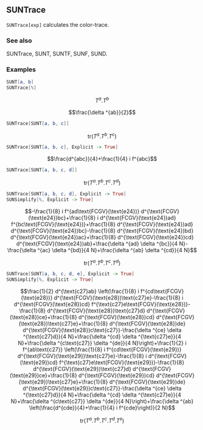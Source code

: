 ##  SUNTrace 

`SUNTrace[exp]` calculates the color-trace.

###  See also 

SUNTrace, SUNT, SUNTF, SUNF, SUND.

###  Examples 

```mathematica
SUNT[a, b]
SUNTrace[%]
```

$$T^a.T^b$$

$$\frac{\delta ^{ab}}{2}$$

```mathematica
SUNTrace[SUNT[a, b, c]]
```

$$\text{tr}(T^a.T^b.T^c)$$

```mathematica
SUNTrace[SUNT[a, b, c], Explicit -> True]
```

$$\frac{d^{abc}}{4}+\frac{1}{4} i f^{abc}$$

```mathematica
SUNTrace[SUNT[a, b, c, d]]
```

$$\text{tr}(T^a.T^b.T^c.T^d)$$

```mathematica
SUNTrace[SUNT[a, b, c, d], Explicit -> True]
SUNSimplify[%, Explicit -> True]
```

$$-\frac{1}{8} i f^{ad\text{FCGV}(\text{e24})} d^{\text{FCGV}(\text{e24})bc}+\frac{1}{8} i d^{\text{FCGV}(\text{e24})ad} f^{bc\text{FCGV}(\text{e24})}+\frac{1}{8} d^{\text{FCGV}(\text{e24})ad} d^{\text{FCGV}(\text{e24})bc}-\frac{1}{8} d^{\text{FCGV}(\text{e24})bd} d^{\text{FCGV}(\text{e24})ac}+\frac{1}{8} d^{\text{FCGV}(\text{e24})cd} d^{\text{FCGV}(\text{e24})ab}+\frac{\delta ^{ad} \delta ^{bc}}{4 N}-\frac{\delta ^{ac} \delta ^{bd}}{4 N}+\frac{\delta ^{ab} \delta ^{cd}}{4 N}$$

$$\text{tr}(T^a.T^b.T^c.T^d)$$

```mathematica
SUNTrace[SUNT[a, b, c, d, e], Explicit -> True]
SUNSimplify[%, Explicit -> True]
```

$$\frac{1}{2} d^{\text{c27}ab} \left(\frac{1}{8} i f^{cd\text{FCGV}(\text{e28})} d^{\text{FCGV}(\text{e28})\text{c27}e}-\frac{1}{8} i d^{\text{FCGV}(\text{e28})cd} f^{\text{c27}e\text{FCGV}(\text{e28})}-\frac{1}{8} d^{\text{FCGV}(\text{e28})\text{c27}d} d^{\text{FCGV}(\text{e28})ce}+\frac{1}{8} d^{\text{FCGV}(\text{e28})cd} d^{\text{FCGV}(\text{e28})\text{c27}e}+\frac{1}{8} d^{\text{FCGV}(\text{e28})de} d^{\text{FCGV}(\text{e28})c\text{c27}}-\frac{\delta ^{ce} \delta ^{\text{c27}d}}{4 N}+\frac{\delta ^{cd} \delta ^{\text{c27}e}}{4 N}+\frac{\delta ^{c\text{c27}} \delta ^{de}}{4 N}\right)+\frac{1}{2} i f^{ab\text{c27}} \left(\frac{1}{8} i f^{cd\text{FCGV}(\text{e29})} d^{\text{FCGV}(\text{e29})\text{c27}e}-\frac{1}{8} i d^{\text{FCGV}(\text{e29})cd} f^{\text{c27}e\text{FCGV}(\text{e29})}-\frac{1}{8} d^{\text{FCGV}(\text{e29})\text{c27}d} d^{\text{FCGV}(\text{e29})ce}+\frac{1}{8} d^{\text{FCGV}(\text{e29})cd} d^{\text{FCGV}(\text{e29})\text{c27}e}+\frac{1}{8} d^{\text{FCGV}(\text{e29})de} d^{\text{FCGV}(\text{e29})c\text{c27}}-\frac{\delta ^{ce} \delta ^{\text{c27}d}}{4 N}+\frac{\delta ^{cd} \delta ^{\text{c27}e}}{4 N}+\frac{\delta ^{c\text{c27}} \delta ^{de}}{4 N}\right)+\frac{\delta ^{ab} \left(\frac{d^{cde}}{4}+\frac{1}{4} i f^{cde}\right)}{2 N}$$

$$\text{tr}(T^a.T^b.T^c.T^d.T^e)$$